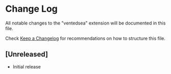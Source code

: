 # Change Log

All notable changes to the "ventedsea" extension will be documented in this file.

Check [Keep a Changelog](http://keepachangelog.com/) for recommendations on how to structure this file.

## [Unreleased]

- Initial release